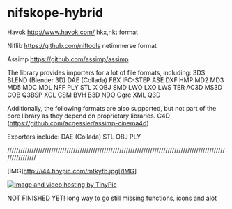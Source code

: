 nifskope-hybrid
===============

Havok
http://www.havok.com/
hkx,hkt format

Niflib
https://github.com/niftools
netimmerse format

Assimp
https://github.com/assimp/assimp

The library provides importers for a lot of file formats, including:
3DS
BLEND (Blender 3D)
DAE (Collada)
FBX
IFC-STEP 
ASE
DXF
HMP
MD2
MD3 
MD5
MDC
MDL
NFF
PLY
STL
X 
OBJ 
SMD
LWO 
LXO 
LWS
TER 
AC3D 
MS3D 
COB
Q3BSP
XGL
CSM
BVH
B3D
NDO
Ogre XML
Q3D

Additionally, the following formats are also supported, but not part of the core library as they depend on proprietary libraries.
C4D (https://github.com/acgessler/assimp-cinema4d)

Exporters include:
DAE (Collada)
STL
OBJ
PLY

////////////////////////////////////////////////////////////////////////////////////////////////////////////////

[IMG]http://i44.tinypic.com/mtkyfb.jpg[/IMG]

<a href="http://tinypic.com?ref=mtkyfb" target="_blank"><img src="http://i44.tinypic.com/mtkyfb.jpg" border="0" alt="Image and video hosting by TinyPic"></a>



NOT FINISHED YET! long way to go still missing functions, icons and alot